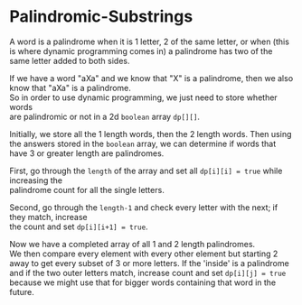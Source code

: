 # Palindromic-Substrings

A word is a palindrome when it is 1 letter, 2 of the same letter, or when (this is where dynamic programming comes in) a palindrome has two of the same letter added to both sides.

If we have a word "aXa" and we know that "X" is a palindrome, then we also know that "aXa" is a palindrome.  
So in order to use dynamic programming, we just need to store whether words  
are palindromic or not in a 2d `boolean` array `dp[][]`.

Initially, we store all the 1 length words, then the 2 length words. Then using the answers stored in the `boolean` array, we can determine if words that have 3 or greater length are palindromes.

First, go through the `length` of the array and set all `dp[i][i] = true` while increasing the  
palindrome count for all the single letters.

Second, go through the `length-1` and check every letter with the next; if they match, increase  
the count and set `dp[i][i+1] = true`.

Now we have a completed array of all 1 and 2 length palindromes.  
We then compare every element with every other element but starting 2 away to get every subset of 3 or more letters. If the 'inside' is a palindrome and if the two outer letters match, increase count and set `dp[i][j] = true` because we might use that for bigger words containing that word in the future.
